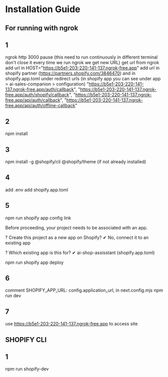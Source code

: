 # Installation Guide

## For running with ngrok
## 1
ngrok http 3000
pause
(this need to run continuously in different terminal don't close it every time we run ngrok we get new URL)
get url from ngrok
add url in HOST="https://b5e1-203-220-141-137.ngrok-free.app"
add url in shopify partner (https://partners.shopify.com/3846470) and in shopify.app.toml under redirect urls (in shopify app you can see under app > ai-sales-companion > configuration)
"https://b5e1-203-220-141-137.ngrok-free.app/auth/callback",
"https://b5e1-203-220-141-137.ngrok-free.app/auth/shopify/callback",
"https://b5e1-203-220-141-137.ngrok-free.app/api/auth/callback",
"https://b5e1-203-220-141-137.ngrok-free.app/api/auth/offline-callback"

## 2
npm install

## 3
npm install -g @shopify/cli @shopify/theme (if not already installed)

## 4
add .env
add shopify.app.toml

## 5
npm run shopify app config link

Before proceeding, your project needs to be associated with an app.

?  Create this project as a new app on Shopify?
✔  No, connect it to an existing app

?  Which existing app is this for?
✔  ai-shop-assisstant (shopify.app.toml)


npm run shopify app deploy
## 6 
comment SHOPIFY_APP_URL: config.application_url, in next.config.mjs
npm run dev

## 7
use https://b5e1-203-220-141-137.ngrok-free.app to access site


## SHOPIFY CLI

## 1
npm run shopify-dev